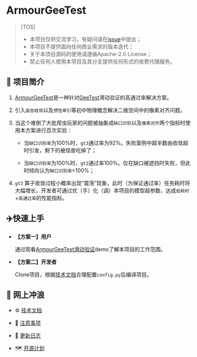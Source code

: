 # ArmourGeeTest

>[TOS]
>- 本项目仅供交流学习，有疑问请在[issue](https://github.com/QIN2DIM/armour-geetest/issues)中提出；
>- 本项目不提供面向任何商业需求的版本迭代；
>- 关于本项目源码的使用请遵循Apache-2.0 License；
>- 禁止任何人使用本项目及其分支提供任何形式的收费代理服务。

## :carousel_horse: 项目简介

1. [ArmourGeeTest](https://github.com/QIN2DIM/armour-geetest)是一种针对[GeeTest](https://www.geetest.com/)滑动验证的高通过率解决方案。

2. 引入`姿态收敛`以及`惯性牵引`等初中物理概念解决二维空间中的像素对齐问题。

3. 当这个难倒了大批爬虫玩家的问题被抽象成`缺口识别`以及`像素对齐`两个指标时使用本方案进行百次实验：

    - 当`缺口识别率`为100%时，`gt3`通过率为92%。失败案例中超半数由收敛超时引发，剩下的被怪兽吃掉了；
    
    - 当`缺口识别率`为100%时，`gt2`通过率100%。仅在缺口被遮挡时失败，但此时倾向认为`缺口识别率`<100%；
    
4. `gt3` 算子收敛过程小概率出现“震荡”现象，此时（为保证通过率）任务耗时将大幅增长，开发者可通过优（手）化（调）本项目的模型超参数，达成`低耗时`+`高通过率`的性能指标。

## :airplane:快速上手

- **【方案一】用户**

  通过观看[ArmourGeeTest滑动验证](https://www.wolai.com/pbhA77godFuXjofA1QC7JG?theme=light)demo了解本项目的工作范围。

- **【方案二】开发者**

  Clone项目，根据[技术文档](https://github.com/QIN2DIM/sspanel-geetest/blob/main/docs/subs/技术文档.md)合理配置`config.py`后编译项目。

## :ocean: 网上冲浪

- :gear: [技术文档](https://github.com/QIN2DIM/sspanel-geetest/blob/main/docs/subs/技术文档.md)

- :small_red_triangle: [注意事项](https://github.com/QIN2DIM/sspanel-geetest/blob/main/docs/subs/注意事项.md)

- :loudspeaker: [更新日志](https://github.com/QIN2DIM/sspanel-geetest/blob/main/docs/subs/更新日志.md)
- :world_map: [开源计划](https://github.com/QIN2DIM/sspanel-geetest/blob/main/docs/subs/开源计划.md)
